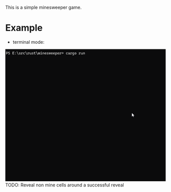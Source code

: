 This is a simple minesweeper game.

# Example
- terminal mode:
<img src="example.gif">
TODO:
    Reveal non mine cells around a successful reveal
